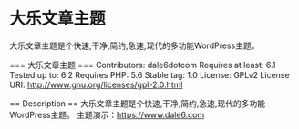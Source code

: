 # 大乐文章主题
大乐文章主题是个快速,干净,简约,急速,现代的多功能WordPress主题。

=== 大乐文章主题 ===
Contributors: dale6dotcom
Requires at least: 6.1
Tested up to: 6.2
Requires PHP: 5.6
Stable tag: 1.0
License: GPLv2
License URI: http://www.gnu.org/licenses/gpl-2.0.html

== Description ==
大乐文章主题是个快速,干净,简约,急速,现代的多功能WordPress主题。 主题演示：https://www.dale6.com
